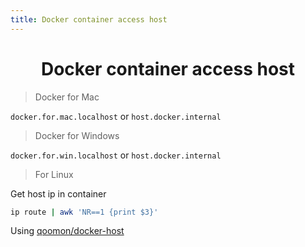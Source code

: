 ```yaml
---
title: Docker container access host
---
```

<center>
<h1>Docker container access host </h1>
</center>

> Docker for Mac

```docker.for.mac.localhost``` or ```host.docker.internal```

> Docker for Windows

```docker.for.win.localhost``` or ```host.docker.internal```

> For Linux

Get host ip in container
```bash
ip route | awk 'NR==1 {print $3}'
```

Using [qoomon/docker-host](https://github.com/qoomon/docker-host)